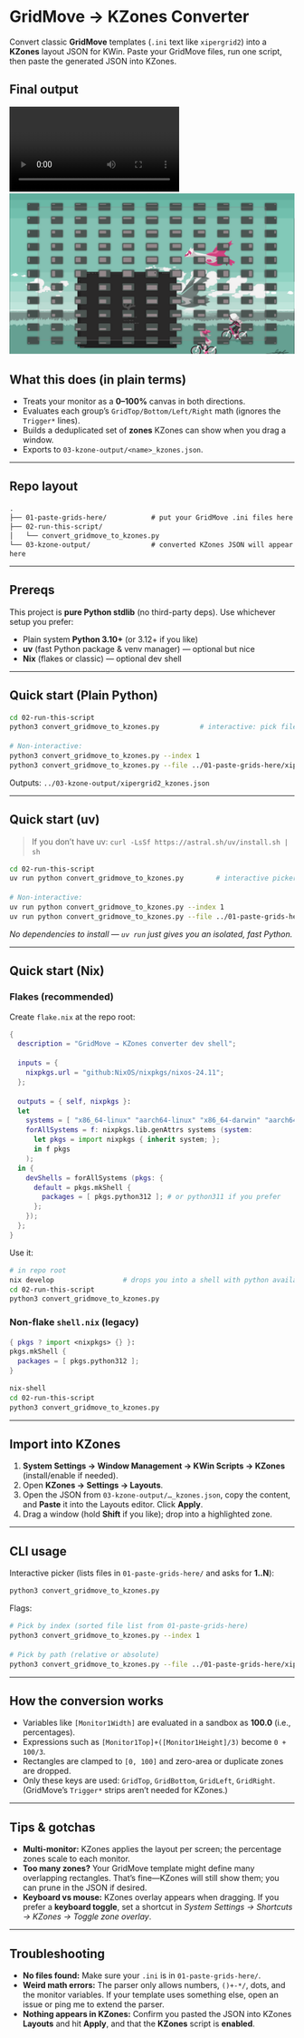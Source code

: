 # GridMove → KZones Converter

Convert classic **GridMove** templates (`.ini` text like `xipergrid2`) into a **KZones** layout JSON for KWin.
Paste your GridMove files, run one script, then paste the generated JSON into KZones.

## Final output
![](00-demos/Grid_Demo.mp4)
![Grid Drag](00-demos/Grid_Drag.png)

## What this does (in plain terms)

* Treats your monitor as a **0–100%** canvas in both directions.
* Evaluates each group’s `GridTop/Bottom/Left/Right` math (ignores the `Trigger*` lines).
* Builds a deduplicated set of **zones** KZones can show when you drag a window.
* Exports to `03-kzone-output/<name>_kzones.json`.

---

## Repo layout

```
.
├── 01-paste-grids-here/           # put your GridMove .ini files here
├── 02-run-this-script/
│   └── convert_gridmove_to_kzones.py
└── 03-kzone-output/               # converted KZones JSON will appear here
```

---

## Prereqs

This project is **pure Python stdlib** (no third-party deps). Use whichever setup you prefer:

* Plain system **Python 3.10+** (or 3.12+ if you like)
* **uv** (fast Python package & venv manager) — optional but nice
* **Nix** (flakes or classic) — optional dev shell

---

## Quick start (Plain Python)

```bash
cd 02-run-this-script
python3 convert_gridmove_to_kzones.py          # interactive: pick file by index (1..N)

# Non-interactive:
python3 convert_gridmove_to_kzones.py --index 1
python3 convert_gridmove_to_kzones.py --file ../01-paste-grids-here/xipergrid2.ini
```

Outputs: `../03-kzone-output/xipergrid2_kzones.json`

---

## Quick start (uv)

> If you don’t have uv: `curl -LsSf https://astral.sh/uv/install.sh | sh`

```bash
cd 02-run-this-script
uv run python convert_gridmove_to_kzones.py        # interactive picker

# Non-interactive:
uv run python convert_gridmove_to_kzones.py --index 1
uv run python convert_gridmove_to_kzones.py --file ../01-paste-grids-here/xipergrid2.grid
```

*No dependencies to install — `uv run` just gives you an isolated, fast Python.*

---

## Quick start (Nix)

### Flakes (recommended)

Create `flake.nix` at the repo root:

```nix
{
  description = "GridMove → KZones converter dev shell";

  inputs = {
    nixpkgs.url = "github:NixOS/nixpkgs/nixos-24.11";
  };

  outputs = { self, nixpkgs }:
  let
    systems = [ "x86_64-linux" "aarch64-linux" "x86_64-darwin" "aarch64-darwin" ];
    forAllSystems = f: nixpkgs.lib.genAttrs systems (system:
      let pkgs = import nixpkgs { inherit system; };
      in f pkgs
    );
  in {
    devShells = forAllSystems (pkgs: {
      default = pkgs.mkShell {
        packages = [ pkgs.python312 ]; # or python311 if you prefer
      };
    });
  };
}
```

Use it:

```bash
# in repo root
nix develop                 # drops you into a shell with python available
cd 02-run-this-script
python3 convert_gridmove_to_kzones.py
```

### Non-flake `shell.nix` (legacy)

```nix
{ pkgs ? import <nixpkgs> {} }:
pkgs.mkShell {
  packages = [ pkgs.python312 ];
}
```

```bash
nix-shell
cd 02-run-this-script
python3 convert_gridmove_to_kzones.py
```

---

## Import into KZones

1. **System Settings → Window Management → KWin Scripts → KZones** (install/enable if needed).
2. Open **KZones → Settings → Layouts**.
3. Open the JSON from `03-kzone-output/…_kzones.json`, copy the content, and **Paste** it into the Layouts editor. Click **Apply**.
4. Drag a window (hold **Shift** if you like); drop into a highlighted zone.

---

## CLI usage

Interactive picker (lists files in `01-paste-grids-here/` and asks for **1..N**):

```bash
python3 convert_gridmove_to_kzones.py
```

Flags:

```bash
# Pick by index (sorted file list from 01-paste-grids-here)
python3 convert_gridmove_to_kzones.py --index 1

# Pick by path (relative or absolute)
python3 convert_gridmove_to_kzones.py --file ../01-paste-grids-here/xipergrid2.ini
```

---

## How the conversion works

* Variables like `[Monitor1Width]` are evaluated in a sandbox as **100.0** (i.e., percentages).
* Expressions such as `[Monitor1Top]+([Monitor1Height]/3)` become `0 + 100/3`.
* Rectangles are clamped to `[0, 100]` and zero-area or duplicate zones are dropped.
* Only these keys are used: `GridTop`, `GridBottom`, `GridLeft`, `GridRight`.
  (GridMove’s `Trigger*` strips aren’t needed for KZones.)

---

## Tips & gotchas

* **Multi-monitor:** KZones applies the layout per screen; the percentage zones scale to each monitor.
* **Too many zones?** Your GridMove template might define many overlapping rectangles. That’s fine—KZones will still show them; you can prune in the JSON if desired.
* **Keyboard vs mouse:** KZones overlay appears when dragging. If you prefer a **keyboard toggle**, set a shortcut in *System Settings → Shortcuts → KZones → Toggle zone overlay*.

---

## Troubleshooting

* **No files found:** Make sure your `.ini` is in `01-paste-grids-here/`.
* **Weird math errors:** The parser only allows numbers, `()+-*/`, dots, and the monitor variables. If your template uses something else, open an issue or ping me to extend the parser.
* **Nothing appears in KZones:** Confirm you pasted the JSON into KZones **Layouts** and hit **Apply**, and that the **KZones** script is **enabled**.